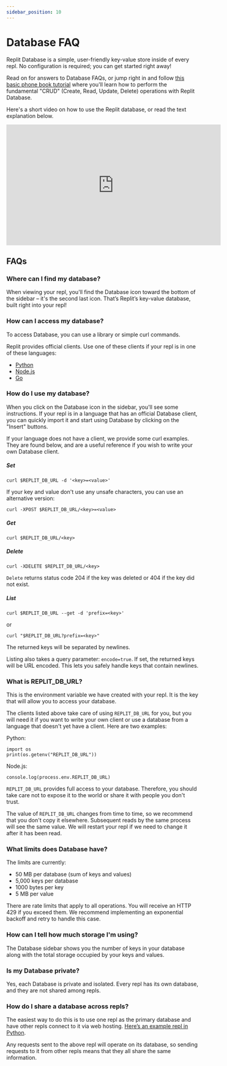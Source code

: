 ```yaml
---
sidebar_position: 10
---
```


# Database FAQ

Replit Database is a simple, user-friendly key-value store inside of every repl. No configuration is required; you can get started right away!

Read on for answers to Database FAQs, or jump right in and follow [this basic phone book tutorial](/tutorials/using-the-replit-database) where you'll learn how to perform the fundamental "CRUD" (Create, Read, Update, Delete) operations with Replit Database.

Here's a short video on how to use the Replit database, or read the text explanation below.

<iframe width="560" height="315" src="https://www.youtube.com/embed/Vx5Ci77K-ss" frameborder="0" allow="accelerometer; autoplay; clipboard-write; encrypted-media; gyroscope; picture-in-picture" allowfullscreen></iframe>

 
## FAQs

### Where can I find my database?

When viewing your repl, you'll find the Database icon toward the bottom of the sidebar – it's the second last icon. That’s Replit’s key-value database, built right into your repl!

### How can I access my database?

To access Database, you can use a library or simple curl commands.

Replit provides official clients. Use one of these clients if your repl is in one of these languages:

- [Python](https://pypi.org/project/replit/)
- [Node.js](https://www.npmjs.com/package/@replit/database)
- [Go](https://github.com/replit/database-go)


### How do I use my database?

When you click on the Database icon in the sidebar, you'll see some instructions. If your repl is in a language that has an official Database client, you can quickly import it and start using Database by clicking on the "Insert" buttons.

If your language does not have a client, we provide some curl examples. They are found below, and are a useful reference if you wish to write your own Database client.

##### Set

```
curl $REPLIT_DB_URL -d '<key>=<value>'
```

If your key and value don't use any unsafe characters, you can use
an alternative version:

```
curl -XPOST $REPLIT_DB_URL/<key>=<value>
```

##### Get

```
curl $REPLIT_DB_URL/<key>
```

##### Delete

```
curl -XDELETE $REPLIT_DB_URL/<key>
```

`Delete` returns status code 204 if the key was deleted or 404 if the key did not exist.

##### List

```
curl $REPLIT_DB_URL --get -d 'prefix=<key>'
```

or

```
curl "$REPLIT_DB_URL?prefix=<key>"
```

The returned keys will be separated by newlines.

Listing also takes a query parameter: `encode=true`. If set, the returned keys will be URL encoded. This lets you safely handle keys that contain newlines.

### What is REPLIT_DB_URL?

This is the environment variable we have created with your repl. It is the key that will allow you to access your database.

The clients listed above take care of using `REPLIT_DB_URL` for you, but you will need it if you want to write your own client or use a database from a language that doesn't yet have a client. Here are two examples:

Python:

```
import os
print(os.getenv("REPLIT_DB_URL"))
```

Node.js:

```
console.log(process.env.REPLIT_DB_URL)
```

`REPLIT_DB_URL` provides full access to your database. Therefore, you should take care not to expose it to the world or share it with people you don't trust.

The value of `REPLIT_DB_URL` changes from time to time, so we recommend that you don't copy it elsewhere. Subsequent reads by the same process will see the same value. We will restart your repl if we need to change it after it has been read.

### What limits does Database have?

The limits are currently:

- 50 MB per database (sum of keys and values)
- 5,000 keys per database
- 1000 bytes per key
- 5 MB per value

There are rate limits that apply to all operations. You will receive an HTTP 429 if you exceed them. We recommend implementing an exponential backoff and retry to handle this case.

### How can I tell how much storage I'm using?

The Database sidebar shows you the number of keys in your database along with
the total storage occupied by your keys and values.

### Is my Database private?

Yes, each Database is private and isolated. Every repl has its own database, and they are not shared among repls.

### How do I share a database across repls?

The easiest way to do this is to use one repl as the primary database and have other repls connect to it via web hosting. [Here’s an example repl in Python](https://replit.com/@util/Replit-Database-proxy).

Any requests sent to the above repl will operate on its database, so sending
requests to it from other repls means that they all share the same information.

